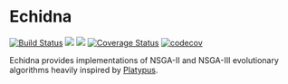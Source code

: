 # Echidna

[![Build Status](https://travis-ci.com/phawthorne/Echidna.jl.svg?branch=master)](https://travis-ci.com/phawthorne/Echidna.jl)
[![](https://img.shields.io/badge/docs-stable-blue.svg)](https://phawthorne.github.io/Echidna.jl/stable)
[![](https://img.shields.io/badge/docs-dev-blue.svg)](https://phawthorne.github.io/Echidna.jl/dev)
[![Coverage Status](https://coveralls.io/repos/github/phawthorne/Echidna.jl/badge.svg?branch=master)](https://coveralls.io/github/phawthorne/Echidna.jl?branch=master)
[![codecov](https://codecov.io/gh/phawthorne/Echidna.jl/branch/master/graph/badge.svg)](https://codecov.io/gh/phawthorne/Echidna.jl)

Echidna provides implementations of NSGA-II and NSGA-III evolutionary algorithms heavily inspired by [Platypus](https://github.com/Project-Platypus/Platypus).